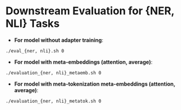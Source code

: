 # Downstream Evaluation for {NER, NLI} Tasks

- **For model without adapter training**:
```
./eval_{ner, nli}.sh 0
```

- **For model with meta-embeddings (attention, average)**:
```
./evaluation_{ner, nli}_metaemb.sh 0
```

- **For model with meta-tokenization meta-embeddings (attention, average)**:
```
./evaluation_{ner, nli}_metatok.sh 0
```